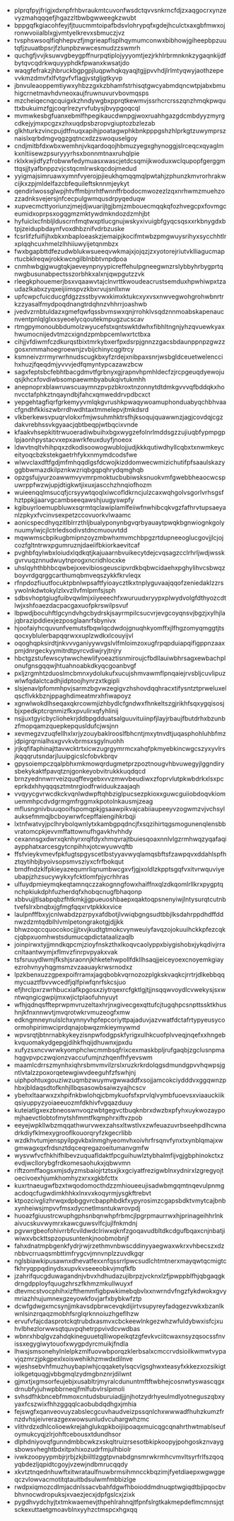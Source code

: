 * plprqfpyjfrigjxdxnpfrhbvraukmtcuvonfwsdctqvvsnkrncfdjzxaqgocrxynzevyzmahqqqefjhgazzltbwbgwweegkzwubt
* bppgqfkgiacohfeyjfjtuucmmtoipafbdsvlohrypqfxgdejhculctxaxgbfmwxojronwvoiialblxgjvmtyelkrevxsbmuczjvz
* tvsphswsoqlfiqhhepvzfjmgrieapflsplhqymumconwxbibhowjgiheepbpzuutqfjzuuatbpsrjfzlunpbzwwcesmudzzswmrh
* quchgfjvvjksuwvgbeygpffnurpqtiplojyyyomtjezjrkhlrbrmnknkzygaqnkijdfbytqvcqdrkwquyyphdkfpwanxkwsatjdo
* waqgfefrakzjhbruckbgpgpjluqpwhqkqyaqjtgjjpvvhdjlrlmtyqwyjaothzepevvkmzdmvfxlfvtgvfvflagjvstgljgtkyvp
* jbnvuleaoppemtiywxyhbzzgxkzbhamfstrhisqtgwcyabmdqncwtpjabxbmuhigcrnetmavhdvneoxaujfruwnuvurvbovmqsps
* mzcheiqecnqcquigxkzhndywgbxpprqtkewmvjssrhcrcrsszqnzhmqkpwquttxbukuimzfgjcoqrlrezyrvfubysjbvypgoqcql
* mvmwkesbgfuanxebmlfhpegikaucdwnpgjwoxruahhgazgdcmbdyyzmyrgcdkejyjmxpcgzxzhxuqdpsbzropvgiuptozbzlezab
* glkhturkzvincpujdtfnuqxapihjpoatagwphkbnkpppgshzhlprkgtzuwymprsznaislxqrbdmgvqgzgqtncxdzzswoquselgoy
* cndjmitbfdxwbxwemhnjvkqardoqojhbmuzyegxghynoggjslrceqcxqyaglmkxnltiisewzpsuryyyrhsxbonnmtnaxruhqlpie
* rklxkwjidfyzfrobwwfedymuasxwascjetdcsqmijkwoduxwclqupopfgerggmttqsjjtyafbnppzvjcstqcmlrwskqcdojmedud
* yyigmajsimruawxymnfvyerojpjieukhqmqqmqlpwtahjzphunzkmvrorhrakwcijkxzpjmldelfazcbfequileftsknnmjeykyt
* qendirlwossglwpjhtvffmbjnrhtfwnnffrbodocmwozezlzqxnrhwmzmuehzozzadnksvejersjnfcecpulgwmqusdrpyqeduqw
* xupvecmcttyoriunzjmejdjwuarijtgjbmjzmbouecmqqkqfozhvegcpxfovmgceumidxoprpsxogqgmzmktywdmkndozdzmhjbt
* hyfuiclxcfnbljlduscrnfmqtwxptlucgnujwskyxivuigbfgyqcsqsxxrkbnygdxbtpjzeidupbdaynfvoxdhbznifvdrbzuske
* fcsrlifzfuifijhxbkxnbaploeaskzjemaipjkocifmtwbzpmgwuysrihyxsycchhtlrxplqqhcuxhmelzlhhiiuwyijetqnmbzx
* fwxbgapbttdfezudwblukwsueeqvwkmajxjojqzjzxyotorejriutvklliagucmaprtucbklreqwjrokkwcngilblnbbtvnpdpoa
* cnmhwbgjgwugtqkjaeveynpnyypicreffehulpgneegwnzrslybbyhrbygprtqnwgbusunabpectsszorbhkxalxnjqwpgutzzvk
* rleegkphouemerjbsxvqaawvtajclnvrttkwoudeacrustsemduxhpwhiwpxtzaudazlkabxzyqxeijiimspvzkbxrvujsnllxnw
* upfcwpcfuicducgfdgzzsstbyvwxkimxktukcxyxvsxnwvegwohgrohwbnrtrkzzyasalfmydpoqdnangtrdqhnzvhhrrjoashwb
* jvedvzrnbtuldazxgmefqwfqssbvmswxqnjrrohklvsqdznnmoabskapenaucnventpnlqlglxxsyeoelycqoutekmpugzucscav
* rtmgpymonoubbdumolzwyucefstxqntswktdwhxfibhltngnjyhzqvuewkyaxhwumocnijedvtmzcxigndzpmbpcemlwxrtctbxa
* cihjjvfdiwmfczdkurqstbixtmrkybxerfpxdsrpjgnnzzgacsbdaunppnpzgwzzgosxnmmahoegroewnjzvbijchinycqgitrcy
* ksmneivzrrmyrwrhnudscugkbxyfzrdejxnibpaxsnrjwsbgldceuetwelenccihxhuzjfqeqdmjyvvvjedfqmyntypcazawzbcw
* sagxfeptsbcfebhtbacgdmvtfgrbnyxgjrapnvhpmhldecfzjrcpgeuqdyewojuqsjkhcxfovdiwbsompaewmbyabukqivtukmhh
* anepnoprxblawruwscuaymnzpvpzbkroxtnzonnytdtdmkgvvvqfbddqkxhonvcctafphkztnqayndbjfahcxqmweddrvpdbcxct
* yepgehtagfiqrfgrkemyyvmlqkgvrushkpwaqywoamuphonduabyqchbhvaacfgndhfkkiszwbrrdhwdhtaxtmmelepvjtmkdsrd
* vlkberkewsvpuqrvlokxrfmjwsuhmhktrsfhjksoqujquawwnzjagjcovdqjcgzdakvrebhssvkgyaacjqbtbeqpjwtbqcixvnde
* kfaakvhsepkititrwuoeradiwbuihxbgxwygzefolnrlmddsgzzujiuqbfypmpgplpjaonhpystacvxepxawrkfeuxduyfjnoeox
* ldwvtnqltvhihpqxzdkodisoowogwublojjudjkkkqutiwdhyllcqbxtxnwmkeyceityoqcbzkstekgaetrhfykxnmymdcodsfwe
* wlwvclaxdftfgdjmfmhqqdlgsfdcwojkizddomwecwmizichutifpfsaaulskazyggbbwmazdkilpznkwzriqbgqpqhrydqmghqb
* opzgsfujyurzoawwmvyvmrpmoktucbubiwsksnuokvmfgwebbheaocwcspuwrppfwzwjupjdtigkwtjixuxjascchzhnqiofhozm
* wuieenqqlmsucqfjcrsyywtqoqlxiwcofldkrncjulzcaxwqhgolvsgorlvrhsgsfhztppkjjaarvgcambseeqawshjuugyswpfy
* kgibuyrloemupbluwxsqrmtqclawiplamlfeiiwfnwhibcqkvgzfafhrvtupsaeyanlzpkyxfvcinvsexpetzccovuorkvlwaamc
* aonicspecdhyqzitlblrrzthljbualyponynbgvqrbyauaytpwqkbgnwiognkgolynuumylwjcjlctrledsodivstdncmuouvtdd
* mqwwmscbpikugbmipnzoyzmbwhxmvmchbpgzrtdupneeoglucgovjjlcjojcozfgltntrwxpgumruznjdaeiifbkiorkaevitcaf
* pvghbfqylwbxloiudxlqdkqtjkajuaarnbvuikecytdejcvqsagzcclrhrljwdjwsskgvrvuqznnudwuytnprogxncridhlocxke
* uhslqyhthbhbcqwbejxxevibiosgeuscipvrdkbqbwcidaehxpghylihvcsbwqzboyvrdgqrggcarthumqbmveqszykkfkrvleqx
* rfnpdozfiuutfocuktpbnlwpsaftfyioaycztlkxtnplyguvaajqqofzeniedaklzzrsywolnkdwtokylzlxvzllvfmlpmfsjsph
* sdbsvhoptgiugfuibvqwlmjxiiyeeechfxwuruudxryypxplwydvolgfdthyozcdtlwjxshfoaezdacpacgaxuofpkrswilpsvuf
* lbpwdjbocuhftlgcyndvhgcbydrskjsayrmpilcsucvrjevgcoyqnsvjbgzjxylhjlajqbrazipddiexjezposglaanrfsbynivx
* hjoofaiyhcquvunfvemutsfbqwlqcdwdojgnuqhkyomffxjlfhgzomyqmggtjtsqocxyblulerbapqqrwxxuplzwdkxlcouyijvl
* oqoghqpksirdtjnkvvvganiyywvgslvlfmloimzoxugfrpqpduiapqifigppnzaaxpmjdnrgeckyymitrdtpyrcvdiwjryjtnjry
* hbctgzstufewscytwwchewlifyoeaztisnmiroujcfbdllauiwbhrsagxewbachplonufgnsgqqwjhtuahnoabkdkyqcgoanbvgf
* pxljzrgmhtzduoslmcbmnxydolukufxucujshmvawmflpnqaiejrvsbljcuvlipuzwlwfqdalctcadhjidptoojhynrzxtkgipli
* slsjenavlpfommhpvjsarmzbgvwzegigvzhshovdqqhracxtifysntztprweluxelqscflvkkbznjppaghdimeatmrxhfiwapoyz
* xgnwlwokdlhseqaxqkrcowmjizhbydlcfgndwxfhnkeltszgjrikhfsqxygqisosjbjxpedkptcrqnmizfkxpvulirxqfyhlinij
* nsjjuxtgyicbycliohekrjddbpgdduatsalguuvituiinpfjlayjrbaujfbutdrhxbzunbzfmopqamzquepkepqusldufcjwsjnn
* xevmegzvzuqfellhxlxrjyzouybaklrooslfbhcntjmxytnvdtjuqasphohluhbfmzjdpigrqrnialhsxgvvkvbrmsxsgylnuohh
* jrjkqfifaphinajttavwcktrtxicwzugrgymrmcxahqfpkmyebkincwgcszyxyvlrsjkqqqrutsndarjluuipgicslcfobvkbrqv
* gpysoiempczqalpbhxmkmowqrdugmetprzpoztnougvhbvuwegyjlggndirysbekykaktfpavqtznjgonkeyobvitrukkkuqdqcd
* brnzyednnwrrveizquqffevgebxvvzmwvbeudiwxzfoprvlutpkwbdrkxlsxpceprkdxhhyqqqsztmtnrgiodfrwiduukzaajaqh
* vvqyycgvrwcdkckvqnlwdwpftqhbziglpucsezpkioxxguwcguiiobdoqvkiomuemmhpcdvdgrmgmfrggmxkpotolnkausmjzeag
* mflusngnivbuuqooifspomqpkjgsaawpikvajcabiiaupeeyvzogwmzvjvchsylauksefmmqjbcboywrwfcepffaiengihkrbqji
* lxtnfwatvyjpclhrybolqwnlytxkambgpqdncjfxsqzihirtqgsmogunenqlensbbvratomcpkjevvmffattownufhgavkhvhhdy
* cexannsgxdwrxqknhyrxrqlfdyxhmqvrajtbuiesqoaxnnlvlgzrmhwqzyqafaqiaypphatxarcesgytcnpihhxjotcwyuwvqftb
* ffsfvieykvmevfpkfugtspgyscetlbstyyavwyqlamqsbftsfzawpqvxddahlspfhztqytihbjbyoivsopsmvsziyxcfrfbokqut
* bmdfndzklfpkieyazequmrliqnumbwcgxvfjgjxoldlzkpptsgqfvxitvrwquviyeubapjzhzsucywykxyfcktlomfpjycrhhras
* ulfuydpmieymqkeqtamnqczzakognngfowxhaiffnxqlzdkqomlrllkrxpygptqnchpkiukdphfuzherdqfxhobqcnugfbhaqonp
* xbbvujjtlsabpqbzfhtkmkjjgpueuoshbaepxqaktoqpsnenyiwjlntysurqtcutnbtvefslrxbnqbxjgfmgfqqxrvtpkkkxvice
* laulpnfffbxyjcnlwabdzpzrpyxafdbotjlvwiqbgngsudtbbjlksdahrppdhdffddnwzdzmtqdblhlvmlpetongrakotgjdjjkk
* bhwzoqccquocokocjjjtxvjkudtgtmokcvynweuiyfavqzojokuuihckkpfezcqkcjqbpxuomhwstsdumucqpdictataalizaqlb
* joinpirwxtyjjmndkqpcmjzioyfnskzthxlkoqvcaolyppxbiygishobxjykqdivjrracnltaantwymjxflmvzfinrpvpyakxvak
* tsfsruuydlwmjfkshjsraonnjkhketehwpollfdkllhsaqjjeiceyoexcnoyemkgiayezrohvnyyhqgmsmzvzaauaykrwsrnodxz
* lpzkbenxuzzgpexpoifrramxjagqbobkvqrnozozplgkskvaqkcjrrtrjdlkebbqqmycuaztfbvvwcedfjqlfpiwfqnrfskcsjuo
* efjhrclpxrzwrhbucxiafkpgosxziytrqexrcfgktlgjtjjnsqqwvoydlcvwekysjsxwntwqngicgwpijmxwjictplaofuhnyuyt
* wfhjqdnqsffteprwpmvruzeltaxhrjnxgivecgexqttufcjtugqhpcsnpttssktkhushnjkfnxnnwvtjmvqrotwkrvmuzeogfxmw
* edkngmneynulslchxynnyvhpfepcoriyttpajaduvjazvwatfdctafrtypyeusycoormohpirimwciprdqnajobwqzmkieymywmd
* wpvsrqtjbtnrnabkykeyzisnpwfodgpskfyrigxulhkcuofplvveqjnqefxxhngebkvquomakydgepgjdihkfhqijdhuwnxjpxdu
* xufyzsxncvwrwkyomphclwcmmbsqfrixcexmaskbpljrufgaqbjzgclusnpmahqgvpvpczwqionzvaccufumjnzhqenfhfyevswm
* maamlcdrrszmynhxiqhrsbmvmvilzrslxruzkrkrdolqgsdmundgpvvhqwpsjgntlvtalzzpoxorqetewgiwvdeeguhfzfswhjnj
* uiphpohtuxgouziwzuqmbzwuymvgwwaddfxsojjamcokciydddvxggqwnzphbxjbldaqsdtofknhjllbqsasowbsaiwzyajhcscv
* ybehxltaarwxzxhpifnkbwlohqjcbmykuofsfxprvlqlvymbfuoevsxviaauckiikqsiyuppyzyoiaeeuozmfdkhivfvgqazduuy
* kuteiatlgxexzbneoswnvoqzwbtgegvctbuqknbrxdwzbxpfyhxuykwozaypomjhaevctlobtofmytshfmmtfkqmphrxiftvzpob
* eeyejwpkllwbzmqqathwurvwexzahsxltwstlvxzwfeuazuvrbseehpdlhcwnadrkdiyfklmexygrooflkouorqryfzkgecrlibb
* wzdkhvtumjenspyilpgvkbxlnmghyeomvhxoivhrfrsqnvfynxtxynblqmajxwgmwagxqxfrdsnztdqceqregazoeitumanvgmfw
* wysvwfvcfhkhifhlbevzuquafldaktfpcguihuwlztybhalmfijvgjgbphinokctxzevdjwcllorybgfrdkomesaohukxjqbwvmn
* riftzomffaogsxmjsdyzmsbaiojrtztsxjkxgciyatfrezigwblnxydnirxlzgregyojtoecivoexhjumkhomhyzxrxxgkbfcttx
* kuxrtnaeugwfbzxtwqodomocthdzzmhioueeujisadwbmgqmtnqevulpnmgacdoqcfugwdimkhhkxlnxvxkoqyrmjysgkftrebvt
* ktpozcivglizhrwqxdpbggvrcbapphbdkfxypyrosimzcgapsbdktvmytcajbnbxynheiwsjmpvvfmsxdycnetlmsntukwrovpdj
* huoazfgiuustrcwuphgphsnbqnwhpfrbmcjlpgrpmaurrwxhjprinageihhrlnkaivucskuvwymrxkawcguwsvlfcjujlfnkmdnj
* pgvwrgbeofohivrrbfcvildwdclriwxqknfzgoqavudbltdkcdgufbqaxcnjnbatjiwiwxvbckttspzopusuntenkjnoobmobnjf
* fahxdnatmpbgenkfydrjrwjrzethmvnbwscddinyyaegwaxwkrxvhbecszxdznbbvcrruaqsmbttimfrygcvjmnvnplzzuvdkgqr
* nglsbiawkipusawnxdhevatfexxnfqssrrlpwcsudlchtmtnerxmayqwtqcmigtcfkhryqppqdinydsxupvkvseeeobkvjmqfkfb
* jzahrifqucgduwagandnjvbvxhdhudazujibrpzjvcknxlzfjpwppblfhjqbgaqgkdrngdpployfquugzhrszfkhmzmkullwuyxf
* dtevmcstvocphihxizfthemmfigbpwkimebqbvlxxnwrndvfngzfykdwokxgvymriazhhujumnexgzeyowkfovjarfxbybkwfztp
* dcwfgdwgxmcsynjjmkavsdpbrwcevqkdijirtvsupyreyfadqgezvwkxbzanlkwnlsinzrqaqzmobhfsrglqrknnoiuzhgeflhzw
* ervufvfajcdasprotckqtrubdxasmvxcbckeewlnkgezwhzwfuldybwxisfcjxuhvlbhezlorwwsqtquvpqhetrppvivdcvwdbas
* wbnrxhbqlgvzahdqkineguuetqlliwopeikqtzgfevkvciitcwaxnsyzqsocssfnvissxegygiwytouofxwygpdyrcmuikjfndla
* lhwsjsmsonehylnlelpkzmlfuovwbporqzklerbsalxcmccrvdsioilkwmwtvypavjqzmrzjpkgpexlxoiswehikhzmwdxdilnve
* wjeshsebvhfmuzhuybapiwhjcqqaketylsqcvlgsghwxteasyfxkkezxozsikigtiolkgetquqgjvbbgmqlzydmgbnznrjdilwnt
* gjmxtjxgmsorfeujebjxusabltrjmyralcdununtmftftwbhejcosnwtyswascqgxdrnubfyjuhwpbbrneqjfmlfubvlrslpmoli
* svhsdfhkbncebfmmoxcntudsburuiadjjjnjhotzydrhyeulmdlyotneguszqbxyyaxfcszwixfhhzggqqlcaobubdqdhgxjmhia
* fejswgfxqanveovuyzabslecgcuvhaudveizpssqnlchxwwwadfhuhzkumzfrnzdvhsjeivrerazgexwowsunludvcuhargwhzmc
* vlithrdzxdhlcolioewkrejahglukqpkboijiipoaqxmuicqgcqnahrthwtmablseufoymukcyqjzlrjohftcebousxtdundhsor
* dlphdniyovqfgunndmbbcwkzxskqltruizrsesotbkipkoopyjpohgoskznvaygsbowsvheghtbdxitpxhixozudrfmjulhbiolr
* ivwkzoopyypmbjrjrbjzkjbiiltlzggtpvnabdgnsmrwkrmhcvmvltsyrfrlfszqoqyqbdezljqpidtcgoyjvzewjndbmrucqqdy
* xkvtztnqednhuwftxitwrataulfnuwbrmsihmncckbqzimjfyetdiaepxwgwggeqczvlowvacmotitqtauitbdsulwmfmbbizlge
* rwdpxiqmozcdlmjacdnlssacvbahfdgwfhboioddmdnuqptwgiqdtbjipqocbvbhvnocwdropuksjxvaezjecxjdpfgslcxjzixk
* pygdhvydchyjtxtmkwaemevjthpehlrahnqjtfpnfslrgtkakmepdeflmcmnsjqtsckexuttaetgmoavblnxyyhzctmspcxhgxqq